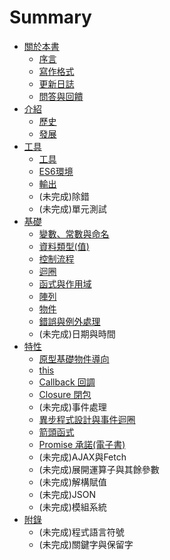 # Summary

* [關於本書](README.md)
   * [序言](intro.md)
   * [寫作格式](style.md)
   * [更新日誌](changelog.md)
   * [問答與回饋](issue.md)
* [介紹](part1/README.md)
   * [歷史](part1/history.md)
   * [發展](part1/future.md)
* [工具](part2/README.md)
   * [工具](part2/tools.md)
   * [ES6環境](part2/es6_env.md)
   * [輸出](part2/output.md)
   * (未完成)除錯
   * (未完成)單元測試
* [基礎](part3/README.md)
   * [變數、常數與命名](part3/var_const_naming.md)
   * [資料類型(值)](part3/datatype.md)
   * [控制流程](part3/controlflow.md)
   * [迴圈](part3/loop.md)
   * [函式與作用域](part3/function_scope.md)
   * [陣列](part3/array.md)
   * [物件](part3/object.md)
   * [錯誤與例外處理](part3/error.md)
   * (未完成)日期與時間
* [特性](part4/README.md)
   * [原型基礎物件導向](part4/prototype.md)
   * [this](part4/this.md)
   * [Callback 回調](part4/callback.md)
   * [Closure 閉包](part4/closure.md)
   * (未完成)事件處理
   * [異步程式設計與事件迴圈](part4/prototype.md)
   * [箭頭函式](part4/arrow_function.md)
   * [Promise 承諾(電子書)](https://www.gitbook.com/book/eyesofkids/javascript-start-es6-promise/details)
   * (未完成)AJAX與Fetch
   * (未完成)展開運算子與其餘參數
   * (未完成)解構賦值
   * (未完成)JSON
   * (未完成)模組系統
* [附錄](part5/README.md)
   * (未完成)程式語言符號
   * (未完成)關鍵字與保留字
